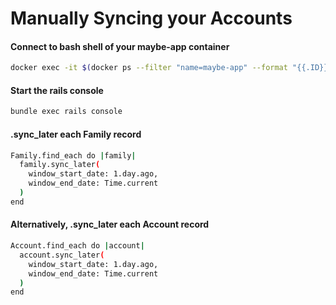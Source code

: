 # Manually Syncing your Accounts

#### Connect to bash shell of your maybe-app container

```sh
docker exec -it $(docker ps --filter "name=maybe-app" --format "{{.ID}}" | head -n1) bash
```

#### Start the rails console

```sh
bundle exec rails console
```

#### .sync_later each Family record

```sh
Family.find_each do |family|
  family.sync_later(
    window_start_date: 1.day.ago,
    window_end_date: Time.current
  )
end
```

#### Alternatively, .sync_later each Account record

```sh
Account.find_each do |account|
  account.sync_later(
    window_start_date: 1.day.ago,
    window_end_date: Time.current
  )
end
```
